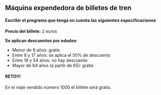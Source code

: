 ## Máquina expendedora de billetes de tren

#### Escribir el programa que tenga en cuenta las siguientes especificaciones

**Precio del billete:** 2 euros

**Se aplican descuentos por edades:**
- Menor de 8 años: gratis
- Entre 8 y 17 años: se aplica el 50% de descuento
- Entre 18 y 54 años: no hay descuento
- Mayor de 64 años (a partir de 65): gratis

#### RETO!!!
En el viaje vendido número 1000 el billete será gratis.
